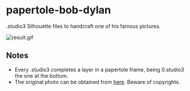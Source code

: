 # papertole-bob-dylan
.studio3 Silhouette files to handcraft one of his famous pictures.

![result.gif](https://github.com/dgulabs/papertole-bob-dylan/blob/master/result.gif)

## Notes
- Every .studio3 completes a layer in a papertole frame, being 0.studio3 the one at the bottom.
- The original photo can be obtained from [here](https://i.pinimg.com/736x/d4/6c/c7/d46cc7ac45b2d0dc10b635860ab47632--bob-dylan-famous-faces.jpg). Beware of copyrights.
